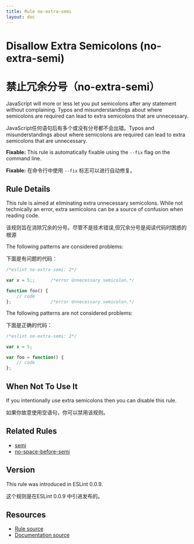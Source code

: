 ```yaml
---
title: Rule no-extra-semi
layout: doc
---
```

<!-- Note: No pull requests accepted for this file. See README.md in the root directory for details. -->
# Disallow Extra Semicolons (no-extra-semi)
# 禁止冗余分号（no-extra-semi）

JavaScript will more or less let you put semicolons after any statement without complaining. Typos and misunderstandings about where semicolons are required can lead to extra semicolons that are unnecessary.

JavaScript任何语句后有多个或没有分号都不会出错。Typos and misunderstandings about where semicolons are required can lead to extra semicolons that are unnecessary.


**Fixable:** This rule is automatically fixable using the `--fix` flag on the command line.

**Fixable:** 在命令行中使用 `--fix` 标志可以进行自动修复。

## Rule Details

This rule is aimed at eliminating extra unnecessary semicolons. While not technically an error, extra semicolons can be a source of confusion when reading code.

该规则旨在消除冗余的分号。尽管不是技术错误,但冗余分号是阅读代码时困惑的根源

The following patterns are considered problems:

下面是有问题的代码：

```js
/*eslint no-extra-semi: 2*/

var x = 5;;      /*error Unnecessary semicolon.*/

function foo() {
    // code
};               /*error Unnecessary semicolon.*/

```

The following patterns are not considered problems:

下面是正确的代码：

```js
/*eslint no-extra-semi: 2*/

var x = 5;

var foo = function() {
    // code
};

```

## When Not To Use It

If you intentionally use extra semicolons then you can disable this rule.

如果你故意使用空语句，你可以禁用该规则。

## Related Rules

* [semi](semi)
* [no-space-before-semi](no-space-before-semi)

## Version

This rule was introduced in ESLint 0.0.9.

这个规则是在ESLint 0.0.9 中引进发布的。

## Resources

* [Rule source](https://github.com/eslint/eslint/tree/master/lib/rules/no-extra-semi.js)
* [Documentation source](https://github.com/eslint/eslint/tree/master/docs/rules/no-extra-semi.md)
